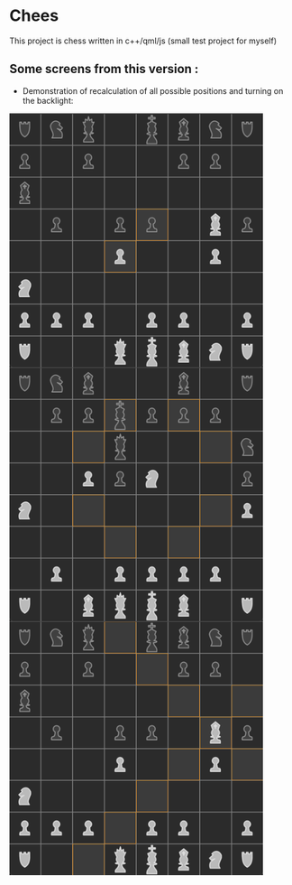 # Chees

This project is chess written in c++/qml/js (small test project for myself)

## Some screens from this version :

- Demonstration of recalculation of all possible positions and turning on the backlight: 

<img align="center" src="assets/game1.png" width="450" height=450 />
<rb>

<img align="center" src="assets/game2.png" width="450" height=450 />
<rb>

<img align="center" src="assets/game3.png" width="450" height=450 />
<rb>